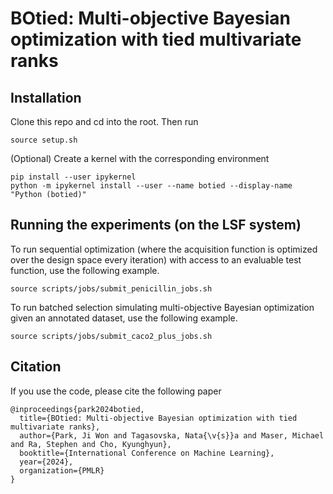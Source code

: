 # BOtied: Multi-objective Bayesian optimization with tied multivariate ranks

## Installation

Clone this repo and cd into the root. Then run
```
source setup.sh

```

(Optional) Create a kernel with the corresponding environment
```
pip install --user ipykernel
python -m ipykernel install --user --name botied --display-name "Python (botied)"
```

## Running the experiments (on the LSF system)

To run sequential optimization (where the acquisition function is optimized over the design space every iteration) with access to an evaluable test function, use the following example.
```
source scripts/jobs/submit_penicillin_jobs.sh
```

To run batched selection simulating multi-objective Bayesian optimization given an annotated dataset, use the following example.
```
source scripts/jobs/submit_caco2_plus_jobs.sh
```

## Citation

If you use the code, please cite the following paper
```
@inproceedings{park2024botied,
  title={BOtied: Multi-objective Bayesian optimization with tied multivariate ranks},
  author={Park, Ji Won and Tagasovska, Nata{\v{s}}a and Maser, Michael and Ra, Stephen and Cho, Kyunghyun},
  booktitle={International Conference on Machine Learning},
  year={2024},
  organization={PMLR}
}
```
